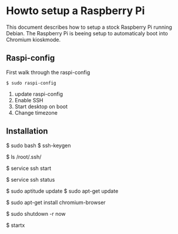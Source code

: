 # Howto setup a Raspberry Pi

This document describes how to setup a stock Raspberry Pi running Debian. The Raspberry Pi is beeing setup to automaticaly boot into Chromium kioskmode.

## Raspi-config

First walk through the raspi-config

	$ sudo raspi-config

1. update raspi-config
2. Enable SSH
3. Start desktop on boot
4. Change timezone

## Installation

$ sudo bash
$ ssh-keygen

$ ls /root/.ssh/

$ service ssh start

$ service ssh status


$ sudo aptitude update
$ sudo apt-get update

$ sudo apt-get install chromium-browser

$ sudo shutdown -r now

$ startx